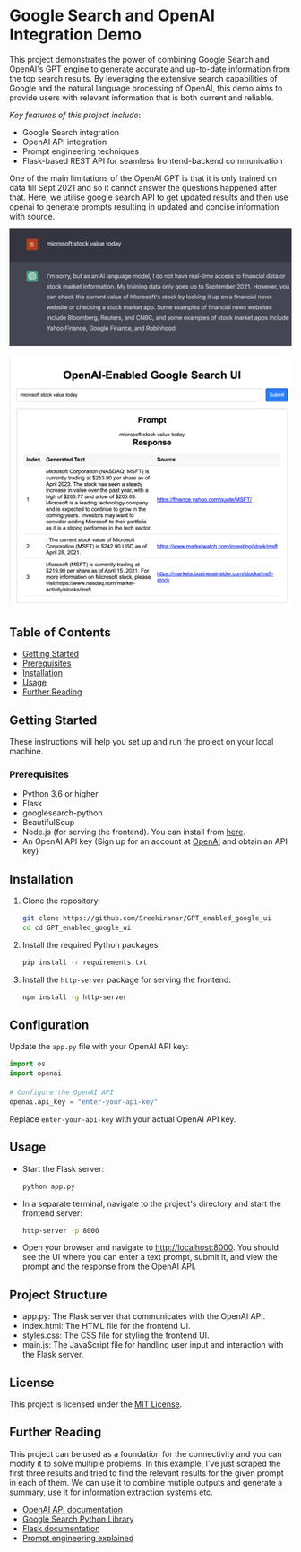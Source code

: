 # Google Search and OpenAI Integration Demo

This project demonstrates the power of combining Google Search and OpenAI's GPT engine to generate accurate and up-to-date information from the top search results. By leveraging the extensive search capabilities of Google and the natural language processing of OpenAI, this demo aims to provide users with relevant information that is both current and reliable.

*Key features of this project include*:

- Google Search integration
- OpenAI API integration
- Prompt engineering techniques
- Flask-based REST API for seamless frontend-backend communication

One of the main limitations of the OpenAI GPT is that it is only trained on data till Sept 2021 and so it cannot answer the questions happened after that. Here, we utilise google search API to get updated results and then use openai to generate prompts resulting in updated and concise information with source.

![GPT-4 Sample output](gpt4_output.jpg)

![GPT3.5 integrated with Google Sample ouput](new_ui_out.jpg)

## Table of Contents

- [Getting Started](#getting-started)
- [Prerequisites](#prerequisites)
- [Installation](#installation)
- [Usage](#usage)
- [Further Reading](#further-reading)

## Getting Started

These instructions will help you set up and run the project on your local machine.

### Prerequisites

- Python 3.6 or higher
- Flask
- googlesearch-python
- BeautifulSoup
- Node.js (for serving the frontend). You can install from [here](https://nodejs.org/en/download/).
- An OpenAI API key (Sign up for an account at [OpenAI](https://beta.openai.com/signup/) and obtain an API key)

## Installation

1. Clone the repository:

    ```bash
    git clone https://github.com/Sreekiranar/GPT_enabled_google_ui
    cd cd GPT_enabled_google_ui
    ```

2. Install the required Python packages:

    ```bash
    pip install -r requirements.txt
    ```

3. Install the `http-server` package for serving the frontend:

    ```bash
    npm install -g http-server
    ```

## Configuration

Update the `app.py` file with your OpenAI API key:

```python
import os
import openai

# Configure the OpenAI API
openai.api_key = "enter-your-api-key"
```

Replace `enter-your-api-key` with your actual OpenAI API key.

## Usage

- Start the Flask server:

    ```python
    python app.py
    ```

- In a separate terminal, navigate to the project's directory and start the frontend server:

    ```bash
    http-server -p 8000
    ```

- Open your browser and navigate to <http://localhost:8000>. You should see the UI where you can enter a text prompt, submit it, and view the prompt and the response from the OpenAI API.

## Project Structure

- app.py: The Flask server that communicates with the OpenAI API.
- index.html: The HTML file for the frontend UI.
- styles.css: The CSS file for styling the frontend UI.
- main.js: The JavaScript file for handling user input and interaction with the Flask server.

## License

This project is licensed under the [MIT License](https://opensource.org/license/mit/).

## Further Reading

This project can be used as a foundation for the connectivity and you can modify it to solve multiple problems. In this example, I've just scraped the first three results and tried to find the relevant results for the given prompt in each of them. We can use it to combine mutiple outputs and generate a summary, use it for information extraction systems etc.  

- [OpenAI API documentation](https://beta.openai.com/docs/)
- [Google Search Python Library](https://github.com/Nv7-GitHub/googlesearch-python)
- [Flask documentation](https://flask.palletsprojects.com/en/2.1.x/)
- [Prompt engineering explained](https://platform.openai.com/docs/guides/prompting)
